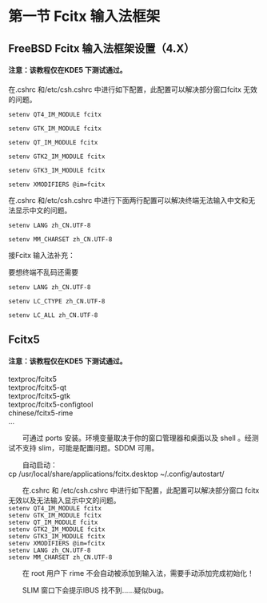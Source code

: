 # 第一节 Fcitx 输入法框架

## FreeBSD Fcitx 输入法框架设置（4.X）

#### 注意：该教程仅在KDE5 下测试通过。 <a href="zhu-yi-gai-jiao-cheng-jin-zai-kde5-xia-ce-shi-tong-guo" id="zhu-yi-gai-jiao-cheng-jin-zai-kde5-xia-ce-shi-tong-guo"></a>

在.cshrc 和/etc/csh.cshrc 中进行如下配置，此配置可以解决部分窗口fcitx 无效的问题。

`setenv QT4_IM_MODULE fcitx`

`setenv GTK_IM_MODULE fcitx`

`setenv QT_IM_MODULE fcitx`

`setenv GTK2_IM_MODULE fcitx`

`setenv GTK3_IM_MODULE fcitx`

`setenv XMODIFIERS @im=fcitx`

在.cshrc 和/etc/csh.cshrc 中进行下面两行配置可以解决终端无法输入中文和无法显示中文的问题。

`setenv LANG zh_CN.UTF-8`

`setenv MM_CHARSET zh_CN.UTF-8`

接Fcitx 输入法补充：

要想终端不乱码还需要

`setenv LANG zh_CN.UTF-8`

`setenv LC_CTYPE zh_CN.UTF-8`

`setenv LC_ALL zh_CN.UTF-8`

## Fcitx5

#### 注意：该教程仅在KDE5 下测试通过。 <a href="zhu-yi-gai-jiao-cheng-jin-zai-kde5-xia-ce-shi-tong-guo" id="zhu-yi-gai-jiao-cheng-jin-zai-kde5-xia-ce-shi-tong-guo"></a>

textproc/fcitx5\
textproc/fcitx5-qt\
textproc/fcitx5-gtk\
textproc/fcitx5-configtool\
chinese/fcitx5-rime\
…

　　可通过 ports 安装。环境变量取决于你的窗口管理器和桌面以及 shell 。经测试不支持 slim，可能是配置问题。SDDM 可用。

　　自动启动：\
cp /usr/local/share/applications/fcitx.desktop \~/.config/autostart/

　　在.cshrc 和 /etc/csh.cshrc 中进行如下配置，此配置可以解决部分窗口 fcitx 无效以及无法输入显示中文的问题。\
`setenv QT4_IM_MODULE fcitx`\
`setenv GTK_IM_MODULE fcitx`\
`setenv QT_IM_MODULE fcitx`\
`setenv GTK2_IM_MODULE fcitx`\
`setenv GTK3_IM_MODULE fcitx`\
`setenv XMODIFIERS @im=fcitx`\
`setenv LANG zh_CN.UTF-8`\
`setenv MM_CHARSET zh_CN.UTF-8`

　　在 root 用户下 rime 不会自动被添加到输入法，需要手动添加完成初始化！

　　SLIM 窗口下会提示IBUS 找不到……疑似bug。

